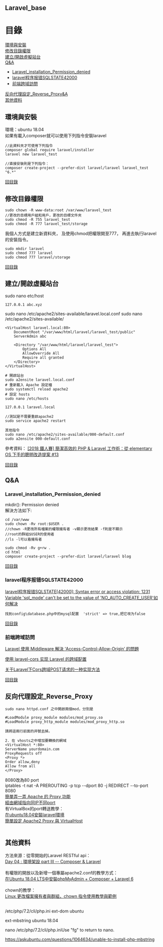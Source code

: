## Laravel_base

# 目錄
[環境與安裝](#環境與安裝)<br>
[修改目錄權限](#修改目錄權限)<br>
[建立/開啟虛擬站台](#建立/開啟虛擬站台)<br>
[Q&A](#Q&A)<br>
* [Laravel_installation_Permission_denied](#Laravel_installation_Permission_denied)<br>
* [laravel程序报错SQLSTATE42000](#laravel程序报错SQLSTATE42000)<br>
* [前端跨域訪問](#前端跨域訪問)<br>

[反向代理設定_Reverse_Proxy&A](#反向代理設定_Reverse_Proxy)<br>
[其他資料](#其他資料)<br>


## 環境與安裝
環境：ubuntu 18.04<br>
如果有載入composer就可以使用下列指令安裝laravel

~~~
//此資料夾才可使用下列指令
composer global require laravel/installer
laravel new laravel_test 

//直接安裝則是下列指令：
composer create-project --prefer-dist laravel/laravel laravel_test "6.*"
~~~
[回目錄](#目錄)

## 修改目錄權限

~~~
sudo chown -R www-data:root /var/www/laravel_test
//更改的目標用戶組和用戶，更改的目標文件夾
sudo chmod -R 755 laravel_test
sudo chmod -R 777 laravel_test/storage
~~~

我個人方式是建立新資料夾，
及使用chmod把權限開至777，
再進去執行laravel的安裝指令。

~~~
sudo mkdir laravel
sudo chmod 777 laravel
sudo chmod 777 laravel/storage
~~~ 
[回目錄](#目錄)

## 建立/開啟虛擬站台
sudo nano etc/host
~~~
127.0.0.1 abc.xyz
~~~
sudo nano /etc/apache2/sites-available/laravel.local.conf
sudo nano /etc/apache2/sites-available/
~~~
<VirtualHost laravel.local:80>
    DocumentRoot "/var/www/html/laravel/laravel_test/public"
    ServerAdmin abc

    <Directory "/var/www/html/laravel/laravel_test">
        Options All
        AllowOverride All
        Require all granted
    </Directory>
</VirtualHost>

# 開啟站台
sudo a2ensite laravel.local.conf
# 重新載入 Apache 設定檔
sudo systemctl reload apache2
# 設定 hosts
sudo nano /etc/hosts

127.0.0.1 laravel.local

//測試是不需要重啟apache2
sudo service apache2 restart

其他指令
sudo nano /etc/apache2/sites-available/000-default.conf 
sudo a2ensite 000-default.conf 
~~~
參考資料：
<a href="https://medium.com/@shengyou/2018ironman-eos-for-php-developer-day13-124a0903e937">[2018 鐵人賽] 簡潔高效的 PHP & Laravel 工作術：從 elementary OS 下手的聰明改造提案 #13</a><br>

[回目錄](#目錄)

## Q&A
### Laravel_installation_Permission_denied
mkdir(): Permission denied<br>
解決方法如下:

~~~
cd /var/www
sudo chown -Rv root:$USER .
//chown -R更改所有檔案的權限擁有者 -v顯示更改結果 -f則是不顯示
//root的群組$USER的使用者
//ls -l可以看擁有者

sudo chmod -Rv g+rw .
cd html
composer create-project --prefer-dist laravel/laravel blog
~~~
[回目錄](#目錄)

### laravel程序报错SQLSTATE42000

[laravel程序报错SQLSTATE[42000]: Syntax error or access violation: 1231 Variable 'sql_mode' can't be set to the value of 'NO_AUTO_CREATE_USER'如何解决](https://www.cnblogs.com/yaoliuyang/p/12395769.html)

~~~
找到config\database.php中的mysql配置  'strict' => true,把它改为false
~~~
[回目錄](#目錄)

### 前端跨域訪問
[Laravel 使用 Middleware 解決 ‘Access-Control-Allow-Origin’ 的問題](https://medium.com/%E4%B8%80%E5%80%8B%E5%B0%8F%E5%B0%8F%E5%B7%A5%E7%A8%8B%E5%B8%AB%E7%9A%84%E9%9A%A8%E6%89%8B%E7%AD%86%E8%A8%98/laravel-%E4%BD%BF%E7%94%A8-middleware-%E8%A7%A3%E6%B1%BA-access-control-allow-origin-%E7%9A%84%E5%95%8F%E9%A1%8C-18237e4f77d4)

[使用 laravel-cors 实现 Laravel 的跨域配置](http://www.ptbird.cn/laravel-cors-to-cors-laravel-app.html)

[关于Laravel下Cors跨域POST请求的一种实现方法](https://segmentfault.com/a/1190000008736168)

[回目錄](#目錄)


## 反向代理設定_Reverse_Proxy

~~~
sudo nano httpd.conf 之中開啟兩個mod，分別是

#LoadModule proxy_module modules/mod_proxy.so
#LoadModule proxy_http_module modules/mod_proxy_http.so

請將這兩行前面的井號去掉。

2. 在 vhosts之中增加要轉換的網域
<VirtualHost *:80>
ServerName yourdomain.com
ProxyRequests off
<Proxy *>
Order allow,deny
Allow from all
</Proxy>
~~~

8080改為80 port<br>
iptables -t nat -A PREROUTING -p tcp --dport 80 -j REDIRECT --to-port 8080<br>
<a href="https://blog.roga.tw/2006/10/325">簡單弄一弄 Apache 的 Proxy 功能</a><br>
<a href="https://ithelp.ithome.com.tw/questions/10142841">經由網域指向同IP不同port</a><br>
有VirtualBox的port轉送教學：<br>
<a href="https://ithelp.ithome.com.tw/articles/10210574">在ubuntu18.04安裝laravel環境</a><br>
<a href="https://k2r2bai.com/2015/11/04/linux/ubuntu/apache2-proxy/">簡單設定 Apache2 Proxy 與 VirtualHost</a><br>
<a href=""></a><br>


## 其他資料

方法來源：從零開始的Laravel RESTful api：<br>
<a href="https://ithelp.ithome.com.tw/articles/10217379">Day 04 : 環境架設 part III -- Composer & Laravel</a><br>
<br>
有權限的開放以及新增一個專屬apache2.conf的教學方式：<br>
<a href="https://medium.com/@rommelhong/%E5%9C%A8ubuntu-18-04-lts%E4%B8%AD%E5%AE%89%E8%A3%9Dphpmyadmin-composer-laravel-6-c65a0c63fa58">在Ubuntu 18.04 LTS中安裝phpMyAdmin + Composer + Laravel 6</a><br>
<br>
chown的教學：<br>
<a href="https://blog.gtwang.org/linux/linux-chown-command-tutorial/">Linux 更改檔案擁有者與群組，chown 指令使用教學與範例</a><br>
<br>



/etc/php/7.2/cli/php.ini ext-dom ubuntu


ext-mbstring ubuntu 18.04

nano /etc/php/7.2/cli/php.iniUse "fg" to return to nano.


https://askubuntu.com/questions/1064634/unable-to-install-php-mbstring